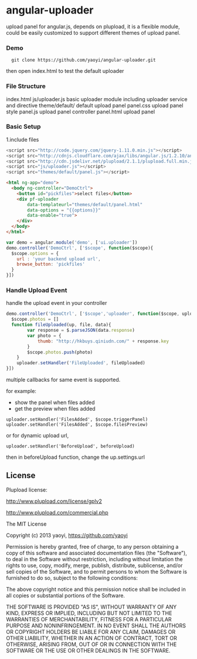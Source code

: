 angular-uploader
================

upload panel for angular.js,  depends on plupload, it is a flexible module, could be easily customized to support different themes of upload panel.

### Demo

```
  git clone https://github.com/yaoyi/angular-uploader.git
```
then open index.html to test the default uploader

### File Structure

index.html
js/uploader.js 	basic uploader module including uploader service and directive
theme/default/  default upload panel
panel.css 	upload panel style 
panel.js 	upload panel controller
panel.html 	upload panel 

### Basic Setup

1.include files

```javascript
<script src="http://code.jquery.com/jquery-1.11.0.min.js"></script>
<script src="http://cdnjs.cloudflare.com/ajax/libs/angular.js/1.2.10/angular.min.js"></script>
<script src="http://cdn.jsdelivr.net/plupload/2.1.1/plupload.full.min.js"></script>
<script src="js/uploader.js"></script>
<script src="themes/default/panel.js"></script>
```

```html
<html ng-app="demo">
  <body ng-controller="DemoCtrl">
    <button id="pickfiles">select files</button>
    <div pf-uploader 
    	data-templateurl="themes/default/panel.html"
    	data-options = "{{options}}"
    	data-enable="true">
    </div>
  </body>
</html>
```

```javascript
var demo = angular.module('demo', ['ui.uploader'])
demo.controller('DemoCtrl', ['$scope', function($scope){
  $scope.options = {
    url : 'your backend upload url',
    browse_button: 'pickfiles'
  }
}])
```

### Handle Upload Event

handle the upload event in your controller

```javascript
demo.controller('DemoCtrl', ['$scope','uploader', function($scope, uploader){
  $scope.photos = []
  function fileUploaded(up, file, data){
		var response = $.parseJSON(data.response)
		var photo = {
			thumb: "http://hkbuys.qiniudn.com/" + response.key
		}
		$scope.photos.push(photo)
	}
	uploader.setHandler('FileUploaded', fileUploaded)
}])
```

multiple callbacks for same event is supported. 

for example:

- show the panel when files added
- get the preview when files added

```
uploader.setHandler('FilesAdded', $scope.triggerPanel)
uploader.setHandler('FilesAdded', $scope.filesPreview)
```

or for dynamic upload url, 
```
uploader.setHandler('BeforeUpload', beforeUpload)
```
then in beforeUpload function, change the up.settings.url


## License

Plupload license:

http://www.plupload.com/license/gplv2

http://www.plupload.com/commercial.php

The MIT License

Copyright (c) 2013 yaoyi, https://github.com/yaoyi

Permission is hereby granted, free of charge, to any person obtaining a copy
of this software and associated documentation files (the "Software"), to deal
in the Software without restriction, including without limitation the rights
to use, copy, modify, merge, publish, distribute, sublicense, and/or sell
copies of the Software, and to permit persons to whom the Software is
furnished to do so, subject to the following conditions:

The above copyright notice and this permission notice shall be included in
all copies or substantial portions of the Software.

THE SOFTWARE IS PROVIDED "AS IS", WITHOUT WARRANTY OF ANY KIND, EXPRESS OR
IMPLIED, INCLUDING BUT NOT LIMITED TO THE WARRANTIES OF MERCHANTABILITY,
FITNESS FOR A PARTICULAR PURPOSE AND NONINFRINGEMENT. IN NO EVENT SHALL THE
AUTHORS OR COPYRIGHT HOLDERS BE LIABLE FOR ANY CLAIM, DAMAGES OR OTHER
LIABILITY, WHETHER IN AN ACTION OF CONTRACT, TORT OR OTHERWISE, ARISING FROM,
OUT OF OR IN CONNECTION WITH THE SOFTWARE OR THE USE OR OTHER DEALINGS IN
THE SOFTWARE.

